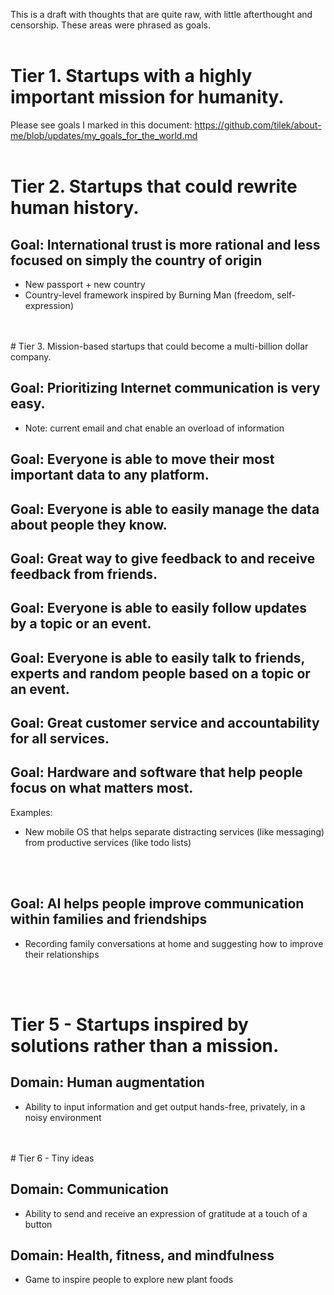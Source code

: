 This is a draft with thoughts that are quite raw, with little afterthought and censorship.
These areas were phrased as goals.
<br>
<br>
# Tier 1. Startups with a highly important mission for humanity.

Please see goals I marked in this document:
https://github.com/tilek/about-me/blob/updates/my_goals_for_the_world.md
<br>
<br>
# Tier 2. Startups that could rewrite human history.

## Goal: International trust is more rational and less focused on simply the country of origin
  - New passport + new country
  - Country-level framework inspired by Burning Man (freedom, self-expression)
<br>
<br>
# Tier 3. Mission-based startups that could become a multi-billion dollar company.

## Goal: Prioritizing Internet communication is very easy.
  - Note: current email and chat enable an overload of information

## Goal: Everyone is able to move their most important data to any platform.

## Goal: Everyone is able to easily manage the data about people they know.

## Goal: Great way to give feedback to and receive feedback from friends.

## Goal: Everyone is able to easily follow updates by a topic or an event.

## Goal: Everyone is able to easily talk to friends, experts and random people based on a topic or an event.

## Goal: Great customer service and accountability for all services.

## Goal: Hardware and software that help people focus on what matters most.
Examples:
* New mobile OS that helps separate distracting services (like messaging) from productive services (like todo lists)
<br>
<br>

## Goal: AI helps people improve communication within families and friendships
* Recording family conversations at home and suggesting how to improve their relationships
<br>
<br>

# Tier 5 - Startups inspired by solutions rather than a mission.

## Domain: Human augmentation
* Ability to input information and get output hands-free, privately, in a noisy environment
<br>
<br>
# Tier 6 - Tiny ideas

## Domain: Communication
* Ability to send and receive an expression of gratitude at a touch of a button

## Domain: Health, fitness, and mindfulness
* Game to inspire people to explore new plant foods
